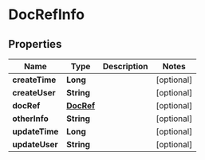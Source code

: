 # DocRefInfo

## Properties
Name | Type | Description | Notes
------------ | ------------- | ------------- | -------------
**createTime** | **Long** |  |  [optional]
**createUser** | **String** |  |  [optional]
**docRef** | [**DocRef**](DocRef.md) |  |  [optional]
**otherInfo** | **String** |  |  [optional]
**updateTime** | **Long** |  |  [optional]
**updateUser** | **String** |  |  [optional]
